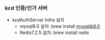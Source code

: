 ### kcd 인증/인가 서버

* kcdAuthServer Infra 설치
  * mysql8.0 설치: brew install mysql@8.0
  * Redis7.2.5 설치: brew install redis
